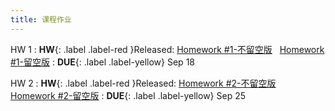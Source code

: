 ```yaml
---
title: 课程作业
---
```


HW 1
:  **HW**{: .label .label-red }Released: [Homework #1-不留空版](https://basics.sjtu.edu.cn/~yangqizhe/pdf/dm2024w/homework/DM-hw1-noblank.pdf) &nbsp; [Homework #1-留空版](https://basics.sjtu.edu.cn/~yangqizhe/pdf/dm2024w/homework/DM-hw1-blank.pdf)
:  **DUE**{: .label .label-yellow} Sep 18

HW 2
:  **HW**{: .label .label-red }Released: [Homework #2-不留空版](https://basics.sjtu.edu.cn/~yangqizhe/pdf/dm2024w/homework/DM-hw2-noblank.pdf) &nbsp; [Homework #2-留空版](https://basics.sjtu.edu.cn/~yangqizhe/pdf/dm2024w/homework/DM-hw2-blank.pdf)
:  **DUE**{: .label .label-yellow} Sep 25
